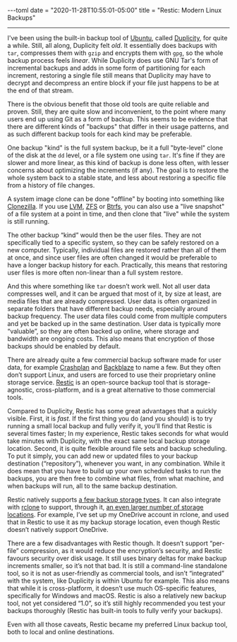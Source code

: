 ---toml
date = "2020-11-28T10:55:01-05:00"
title = "Restic: Modern Linux Backups"

---

I've been using the built-in backup tool of [Ubuntu](https://www.ubuntu.com), called [Duplicity](http://duplicity.nongnu.org/), for quite a while. Still, all along, Duplicity felt *old*. It essentially does backups with `tar`, compresses them with `gzip` and encrypts them with `gpg`, so the whole backup process feels *linear*. While Duplicity does use GNU Tar's form of incremental backups and adds in some form of partitioning for each increment, restoring a single file still means that Duplicity may have to decrypt and decompress an entire block if your file just happens to be at the end of that stream.

There is the obvious benefit that those old tools are quite reliable and proven. Still, they are quite slow and inconvenient, to the point where many users end up using Git as a form of backup. This seems to be evidence that there are different kinds of "backups" that differ in their usage patterns, and as such different backup tools for each kind may be preferable.

One backup "kind" is the full system backup, be it a full "byte-level" clone of the disk at the `dd` level, or a file system one using `tar`. It's fine if they are slower and more linear, as this kind of backup is done less often, with lesser concerns about optimizing the increments (if any). The goal is to restore the whole system back to a stable state, and less about restoring a specific file from a history of file changes.

A system image clone can be done "offline" by booting into something like [Clonezilla](https://clonezilla.org). If you use [LVM](https://en.wikipedia.org/wiki/Logical_Volume_Manager_%28Linux%29), [ZFS](https://en.m.wikipedia.org/wiki/ZFS) or [Btrfs](https://en.m.wikipedia.org/wiki/Btrfs), you can also use a "live snapshot" of a file system at a point in time, and then clone that "live" while the system is still running.

The other backup “kind” would then be the user files. They are not specifically tied to a specific system, so they can be safely restored on a new computer. Typically, individual files are restored rather than all of them at once, and since user files are often changed it would be preferable to have a longer backup history for each. Practically, this means that restoring user files is more often non-linear than a full system restore.

And this where something like `tar` doesn’t work well. Not all user data compresses well, and it can be argued that most of it, by size at least, are media files that are already compressed. User data is often organized in separate folders that have different backup needs, especially around backup frequency. The user data files could come from multiple computers and yet be backed up in the same destination. User data is typically more “valuable”, so they are often backed up online, where storage and bandwidth are ongoing costs. This also means that encryption of those backups should be enabled by default.

There are already quite a few commercial backup software made for user data, for example [Crashplan](https://en.wikipedia.org/wiki/Code42) and [Backblaze](https://www.backblaze.com/) to name a few. But they often don’t support Linux, and users are forced to use their proprietary online storage service. [Restic](https://restic.net/) is an open-source backup tool that is storage-agnostic, cross-platform, and is a great alternative to those commercial tools.

Compared to Duplicity, Restic has some great advantages that a quickly visible. First, it is *fast*. If the first thing you do (and you should) is to try running a small local backup and fully verify it, you'll find that Restic is several times faster; In my experience, Restic takes seconds for what would take minutes with Duplicity, with the exact same local backup storage location. Second, it is quite flexible around file sets and backup scheduling. To put it simply, you can add new or updated files to your backup destination (“repository”), whenever you want, in any combination. While it does mean that you have to build up your own scheduled tasks to run the backups, you are then free to combine what files, from what machine, and when backups will run, all to the same backup destination.

Restic natively supports [a few backup storage types](https://restic.readthedocs.io/en/stable/030_preparing_a_new_repo.html). It can also integrate with [rclone](https://rclone.org) to support, through it, [an even larger number of storage locations](https://rclone.org/overview/). For example, I’ve set up my OneDrive account in rclone, and used that in Restic to use it as my backup storage location, even though Restic doesn’t natively support OneDrive.

There are a few disadvantages with Restic though. It doesn’t support “per-file” compression, as it would reduce the encryption’s security, and Restic favours security over disk usage. It still uses binary deltas for make backup increments smaller, so it’s not that bad. It is still a command-line standalone tool, so it is not as user-friendly as commercial tools, and isn’t “integrated” with the system, like Duplicity is within Ubuntu for example. This also means that while it is cross-platform, it doesn’t use much OS-specific features, specifically for Windows and macOS. Restic is also a relatively new backup tool, not yet considered “1.0”, so it’s still highly recommended you test your backups thoroughly (Restic has built-in tools to fully verify your backups).

Even with all those caveats, Restic became my preferred Linux backup tool, both to local and online destinations.
